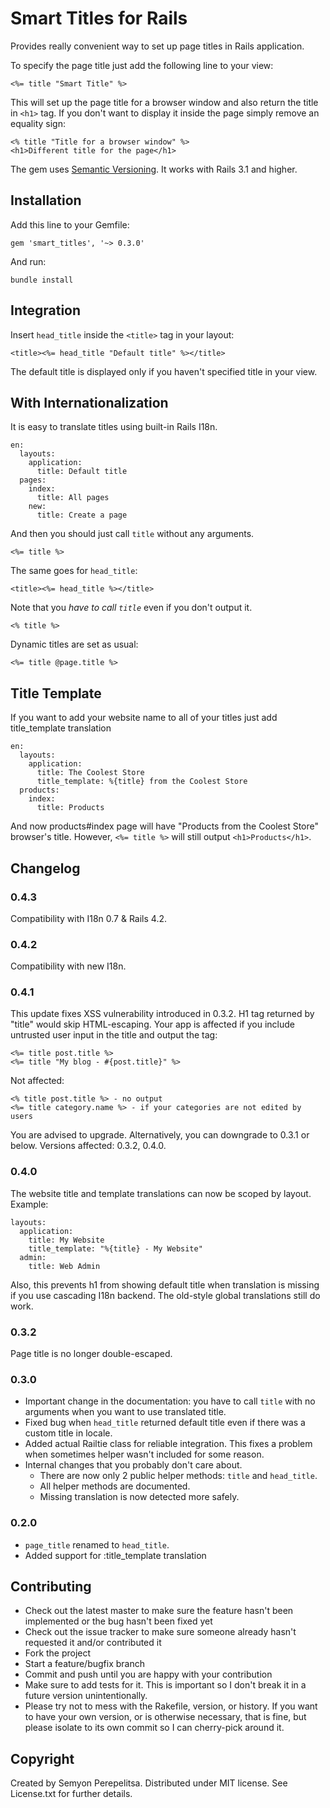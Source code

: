 Smart Titles for Rails
===
Provides really convenient way to set up page titles in Rails application.

To specify the page title just add the following line to your view:

    <%= title "Smart Title" %>

This will set up the page title for a browser window and also return the title in `<h1>` tag.
If you don't want to display it inside the page simply remove an equality sign:

    <% title "Title for a browser window" %>
    <h1>Different title for the page</h1>

The gem uses [Semantic Versioning](http://semver.org/). It works with Rails 3.1 and higher.

Installation
---
Add this line to your Gemfile:

    gem 'smart_titles', '~> 0.3.0'

And run:

    bundle install

Integration
---
Insert `head_title` inside the `<title>` tag in your layout:

    <title><%= head_title "Default title" %></title>

The default title is displayed only if you haven't specified title in your view.

With Internationalization
---
It is easy to translate titles using built-in Rails I18n.

    en:
      layouts:
        application:
          title: Default title
      pages:
        index:
          title: All pages
        new:
          title: Create a page

And then you should just call `title` without any arguments.

    <%= title %>

The same goes for `head_title`:

    <title><%= head_title %></title>

Note that you _have to call `title`_ even if you don't output it.

    <% title %>

Dynamic titles are set as usual:

    <%= title @page.title %>

Title Template
---
If you want to add your website name to all of your titles just add title_template translation

    en:
      layouts:
        application:
          title: The Coolest Store
          title_template: %{title} from the Coolest Store
      products:
        index:
          title: Products

And now products#index page will have "Products from the Coolest Store" browser's title. However, `<%= title %>` will still output `<h1>Products</h1>`.

Changelog
---

### 0.4.3

Compatibility with I18n 0.7 & Rails 4.2.

### 0.4.2
Compatibility with new I18n.

### 0.4.1
This update fixes XSS vulnerability introduced in 0.3.2. H1 tag returned by "title" would skip HTML-escaping.
Your app is affected if you include untrusted user input in the title and output the tag:

    <%= title post.title %>
    <%= title "My blog - #{post.title}" %>

Not affected:

    <% title post.title %> - no output
    <%= title category.name %> - if your categories are not edited by users

You are advised to upgrade. Alternatively, you can downgrade to 0.3.1 or below.
Versions affected: 0.3.2, 0.4.0.

### 0.4.0
The website title and template translations can now be scoped by layout. Example:

    layouts:
      application:
        title: My Website
        title_template: "%{title} - My Website"
      admin:
        title: Web Admin

Also, this prevents h1 from showing default title when translation is missing if you use cascading I18n backend.
The old-style global translations still do work.

### 0.3.2
Page title is no longer double-escaped.

### 0.3.0
* Important change in the documentation: you have to call `title` with no arguments when you want to use translated title.
* Fixed bug when `head_title` returned default title even if there was a custom title in locale.
* Added actual Railtie class for reliable integration. This fixes a problem when sometimes helper wasn't included for some reason.
* Internal changes that you probably don't care about.
  * There are now only 2 public helper methods: `title` and `head_title`.
  * All helper methods are documented.
  * Missing translation is now detected more safely.

### 0.2.0
* `page_title` renamed to `head_title`.
* Added support for :title_template translation

Contributing
---
* Check out the latest master to make sure the feature hasn't been implemented or the bug hasn't been fixed yet
* Check out the issue tracker to make sure someone already hasn't requested it and/or contributed it
* Fork the project
* Start a feature/bugfix branch
* Commit and push until you are happy with your contribution
* Make sure to add tests for it. This is important so I don't break it in a future version unintentionally.
* Please try not to mess with the Rakefile, version, or history. If you want to have your own version, or is otherwise necessary, that is fine, but please isolate to its own commit so I can cherry-pick around it.

Copyright
---
Created by Semyon Perepelitsa. Distributed under MIT license. See License.txt for further details.

